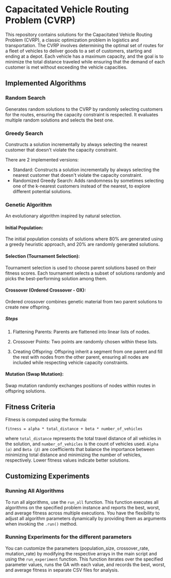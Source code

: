 # Capacitated Vehicle Routing Problem (CVRP)

This repository contains solutions for the Capacitated Vehicle Routing Problem (CVRP), a classic optimization problem in logistics and transportation. The CVRP involves determining the optimal set of routes for a fleet of vehicles to deliver goods to a set of customers, starting and ending at a depot. Each vehicle has a maximum capacity, and the goal is to minimize the total distance traveled while ensuring that the demand of each customer is met without exceeding the vehicle capacities.

## Implemented Algorithms

### Random Search

Generates random solutions to the CVRP by randomly selecting customers for the routes, ensuring the capacity constraint is respected. It evaluates multiple random solutions and selects the best one.

### Greedy Search

Constructs a solution incrementally by always selecting the nearest customer that doesn't violate the capacity constraint.

There are 2 implemented versions:

- Standard: Constructs a solution incrementally by always selecting the nearest customer that doesn't violate the capacity constraint.
- Randomized Greedy Search: Adds randomness by sometimes selecting one of the k-nearest customers instead of the nearest, to explore different potential solutions.

### Genetic Algorithm

An evolutionary algorithm inspired by natural selection.

#### Initial Population:

The initial population consists of solutions where 80% are generated using a greedy heuristic approach, and 20% are randomly generated solutions.

#### Selection (Tournament Selection):

Tournament selection is used to choose parent solutions based on their fitness scores. Each tournament selects a subset of solutions randomly and picks the best-performing solution among them.

#### Crossover (Ordered Crossover - OX):

Ordered crossover combines genetic material from two parent solutions to create new offspring.

##### Steps

1. Flattening Parents: Parents are flattened into linear lists of nodes.

2. Crossover Points: Two points are randomly chosen within these lists.

3. Creating Offspring: Offspring inherit a segment from one parent and fill the rest with nodes from the other parent, ensuring all nodes are included while respecting vehicle capacity constraints.

#### Mutation (Swap Mutation):

Swap mutation randomly exchanges positions of nodes within routes in offspring solutions.

## Fitness Criteria

Fitness is computed using the formula:

```
fitness = alpha * total_distance + beta * number_of_vehicles
```

where `total_distance` represents the total travel distance of all vehicles in the solution, and `number_of_vehicles` is the count of vehicles used.
`Alpha (𝛼)` and `Beta (𝛽)` are coefficients that balance the importance between minimizing total distance and minimizing the number of vehicles, respectively. Lower fitness values indicate better solutions.

## Customizing Experiments

### Running All Algorithms

To run all algorithms, use the `run_all` function. This function executes all algorithms on the specified problem instance and reports the best, worst, and average fitness across multiple executions. You have the flexibility to adjust all algorithm parameters dynamically by providing them as arguments when invoking the `.run()` method.

### Running Experiments for the different parameters

You can customize the parameters (population_size, crossover_rate, mutation_rate) by modifying the respective arrays in the main script and using the `run_experiment` function. This function iterates over the specified parameter values, runs the GA with each value, and records the best, worst, and average fitness in separate CSV files for analysis.
